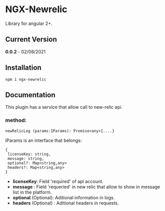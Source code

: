 # NGX-Newrelic 
Library for angular 2+.

## Current Version
**0.0.2** - 02/08/2021

## Installation

    npm i ngx-newrelic

## Documentation
This plugin has a service that allow call to new-relic api.

### method:

    newRelicLog (params:IParams): Promise<any>{....}
    
   IParams is an interface that belongs:
   
    {
     licenseKey: string,
     message: string,
     optional?: Map<string,any>
     headers?: Map<string,any>
    }

 - **licenseKey**: Field 'required' of api account.
 - **message** : Field 'requeried' in new relic that allow to show in message list in the platform.
 - **optional** (Optional): Aditional information in logs.
 - **headers** (Optional) : Aditional headers in requests.